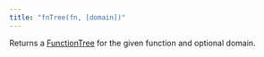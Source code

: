```yaml
---
title: "fnTree(fn, [domain])"
---
```


Returns a [FunctionTree](/async-tree/FunctionTree.html) for the given function and optional domain.
